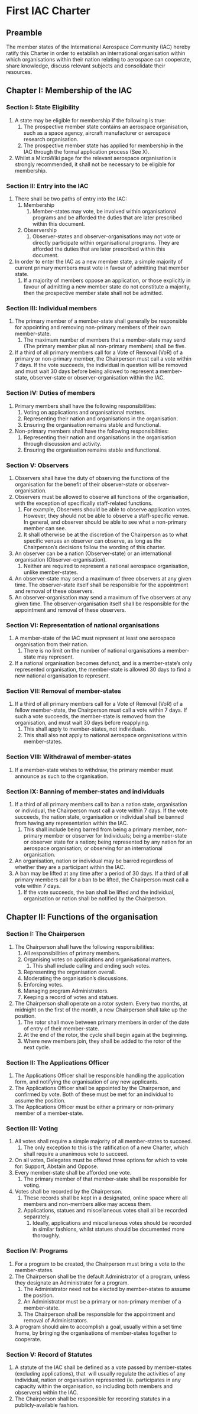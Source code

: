 # First IAC Charter
<h2><span class="mw-headline" id="Preamble">Preamble</span></h2>
<p>The member states of the International Aerospace Community (IAC) hereby ratify this Charter in order to establish an international organisation within which organisations within their nation relating to aerospace can cooperate, share knowledge, discuss relevant subjects and consolidate their resources.
</p>
<h2><span class="mw-headline" id="Chapter_I:_Membership_of_the_IAC">Chapter I: Membership of the IAC</span></h2>
<h3><span class="mw-headline" id="Section_I:_State_Eligibility">Section I: State Eligibility</span></h3>
<ol><li>A state may be eligible for membership if the following is true:
<ol><li>The prospective member state contains an aerospace organisation, such as a space agency, aircraft manufacturer or aerospace research organisation.</li>
<li>The prospective member state has applied for membership in the IAC through the formal application process (See X).</li></ol></li>
<li>Whilst a MicroWiki page for the relevant aerospace organisation is strongly recommended, it shall not be necessary to be eligible for membership.</li></ol>
<h3><span class="mw-headline" id="Section_II:_Entry_into_the_IAC">Section II: Entry into the IAC</span></h3>
<ol><li>There shall be two paths of entry into the IAC:
<ol><li>Membership
<ol><li>Member-states may vote, be involved within organisational programs and be afforded the duties that are later prescribed within this document.</li></ol></li>
<li>Observership
<ol><li>Observer-states and observer-organisations may not vote or directly participate within organisational programs. They are afforded the duties that are later prescribed within this document.</li></ol></li></ol></li>
<li>In order to enter the IAC as a new member state, a simple majority of current primary members must vote in favour of admitting that member state.
<ol><li>If a majority of members oppose an application, or those explicitly in favour of admitting a new member state do not constitute a majority, then the prospective member state shall not be admitted.</li></ol></li></ol>
<h3><span class="mw-headline" id="Section_III:_Individual_members">Section III: Individual members</span></h3>
<ol><li>The primary member of a member-state shall generally be responsible for appointing and removing non-primary members of their own member-state.
<ol><li>The maximum number of members that a member-state may send (The primary member plus all non-primary members) shall be five.</li></ol></li>
<li>If a third of all primary members call for a Vote of Removal (VoR) of a primary or non-primary member, the Chairperson must call a vote within 7 days. If the vote succeeds, the individual in question will be removed and must wait 30 days before being allowed to represent a member-state, observer-state or observer-organisation within the IAC.</li></ol>
<h3><span class="mw-headline" id="Section_IV:_Duties_of_members">Section IV: Duties of members</span></h3>
<ol><li>Primary members shall have the following responsibilities:
<ol><li>Voting on applications and organisational matters.</li>
<li>Representing their nation and organisations in the organisation.</li>
<li>Ensuring the organisation remains stable and functional.</li></ol></li>
<li>Non-primary members shall have the following responsibilities:
<ol><li>Representing their nation and organisations in the organisation through discussion and activity.</li>
<li>Ensuring the organisation remains stable and functional.</li></ol></li></ol>
<h3><span class="mw-headline" id="Section_V:_Observers">Section V: Observers</span></h3>
<ol><li>Observers shall have the duty of observing the functions of the organisation for the benefit of their observer-state or observer-organisation.</li>
<li>Observers must be allowed to observe all functions of the organisation, with the exception of specifically staff-related functions.
<ol><li>For example, Observers should be able to observe application votes. However, they should not be able to observe a staff-specific venue. In general, and observer should be able to see what a non-primary member can see.</li>
<li>It shall otherwise be at the discretion of the Chairperson as to what specific venues an observer can observe, as long as the Chairperson’s decisions follow the wording of this charter.</li></ol></li>
<li>An observer can be a nation (Observer-state) or an international organisation (Observer-organisation).
<ol><li>Neither are required to represent a national aerospace organisation, unlike member-states.</li></ol></li>
<li>An observer-state may send a maximum of three observers at any given time. The observer-state itself shall be responsible for the appointment and removal of these observers.</li>
<li>An observer-organisation may send a maximum of five observers at any given time. The observer-organisation itself shall be responsible for the appointment and removal of these observers.</li></ol>
<h3><span class="mw-headline" id="Section_VI:_Representation_of_national_organisations">Section VI: Representation of national organisations</span></h3>
<ol><li>A member-state of the IAC must represent at least one aerospace organisation from their nation.
<ol><li>There is no limit on the number of national organisations a member-state may represent.</li></ol></li>
<li>If a national organisation becomes defunct, and is a member-state’s only represented organisation, the member-state is allowed 30 days to find a new national organisation to represent.</li></ol>
<h3><span class="mw-headline" id="Section_VII:_Removal_of_member-states">Section VII: Removal of member-states</span></h3>
<ol><li>If a third of all primary members call for a Vote of Removal (VoR) of a fellow member-state, the Chairperson must call a vote within 7 days. If such a vote succeeds, the member-state is removed from the organisation, and must wait 30 days before reapplying.
<ol><li>This shall apply to member-states, not individuals.</li>
<li>This shall also not apply to national aerospace organisations within member-states.</li></ol></li></ol>
<h3><span class="mw-headline" id="Section_VIII:_Withdrawal_of_member-states">Section VIII: Withdrawal of member-states</span></h3>
<ol><li>If a member-state wishes to withdraw, the primary member must announce as such to the organisation.</li></ol>
<h3><span class="mw-headline" id="Section_IX:_Banning_of_member-states_and_individuals">Section IX: Banning of member-states and individuals</span></h3>
<ol><li>If a third of all primary members call to ban a nation state, organisation or individual, the Chairperson must call a vote within 7 days. If the vote succeeds, the nation state, organisation or individual shall be banned from having any representation within the IAC.
<ol><li>This shall include being barred from being a primary member, non-primary member or observer for Individuals; being a member-state or observer state for a nation; being represented by any nation for an aerospace organisation; or observing for an international organisation.</li></ol></li>
<li>An organisation, nation or individual may be barred regardless of whether they are a participant within the IAC.</li>
<li>A ban may be lifted at any time after a period of 30 days. If a third of all primary members call for a ban to be lifted, the Chairperson must call a vote within 7 days.
<ol><li>If the vote succeeds, the ban shall be lifted and the individual, organisation or nation shall be notified by the Chairperson.</li></ol></li></ol>
<h2><span class="mw-headline" id="Chapter_II:_Functions_of_the_organisation">Chapter II: Functions of the organisation</span></h2>
<h3><span class="mw-headline" id="Section_I:_The_Chairperson">Section I: The Chairperson</span></h3>
<ol><li>The Chairperson shall have the following responsibilities:
<ol><li>All responsibilities of primary members.</li>
<li>Organising votes on applications and organisational matters.
<ol><li>This shall include calling and ending such votes.</li></ol></li>
<li>Representing the organisation overall.</li>
<li>Moderating the organisation’s discussions.</li>
<li>Enforcing votes.</li>
<li>Managing program Administrators.</li>
<li>Keeping a record of votes and statues.</li></ol></li>
<li>The Chairperson shall operate on a rotor system. Every two months, at midnight on the first of the month, a new Chairperson shall take up the position.
<ol><li>The rotor shall move between primary members in order of the date of entry of their member-state.</li>
<li>At the end of the rotor, the cycle shall begin again at the beginning.</li>
<li>Where new members join, they shall be added to the rotor of the next cycle.</li></ol></li></ol>
<h3><span class="mw-headline" id="Section_II:_The_Applications_Officer">Section II: The Applications Officer</span></h3>
<ol><li>The Applications Officer shall be responsible handling the application form, and notifying the organisation of any new applicants.</li>
<li>The Applications Officer shall be appointed by the Chairperson, and confirmed by vote. Both of these must be met for an individual to assume the position.</li>
<li>The Applications Officer must be either a primary or non-primary member of a member-state.</li></ol>
<h3><span class="mw-headline" id="Section_III:_Voting">Section III: Voting</span></h3>
<ol><li>All votes shall require a simple majority of all member-states to succeed.
<ol><li>The only exception to this is the ratification of a new Charter, which shall require a unanimous vote to succeed.</li></ol></li>
<li>On all votes, Delegates must be offered three options for which to vote for: Support, Abstain and Oppose.</li>
<li>Every member-state shall be afforded one vote.
<ol><li>The primary member of that member-state shall be responsible for voting.</li></ol></li>
<li>Votes shall be recorded by the Chairperson.
<ol><li>These records shall be kept in a designated, online space where all members and non-members alike may access them.</li>
<li>Applications, statues and miscellaneous votes shall all be recorded separately.
<ol><li>Ideally, applications and miscellaneous votes should be recorded in similar fashions, whilst statues should be documented more thoroughly.</li></ol></li></ol></li></ol>
<h3><span class="mw-headline" id="Section_IV:_Programs">Section IV: Programs</span></h3>
<ol><li>For a program to be created, the Chairperson must bring a vote to the member-states.</li>
<li>The Chairperson shall be the default Administrator of a program, unless they designate an Administrator for a program.
<ol><li>The Administrator need not be elected by member-states to assume the position.</li>
<li>An Administrator must be a primary or non-primary member of a member-state.</li>
<li>The Chairperson shall be responsible for the appointment and removal of Administrators.</li></ol></li>
<li>A program should aim to accomplish a goal, usually within a set time frame, by bringing the organisations of member-states together to cooperate.</li></ol>
<h3><span class="mw-headline" id="Section_V:_Record_of_Statutes">Section V: Record of Statutes</span></h3>
<ol><li>A statute of the IAC shall be defined as a vote passed by member-states (excluding applications), that&nbsp; will usually regulate the activities of any individual, nation or organisation represented (ie. participates in any capacity within the organisation, so including both members and observers) within the IAC.</li>
<li>The Chairperson shall be responsible for recording statutes in a publicly-available fashion.</li></ol>
